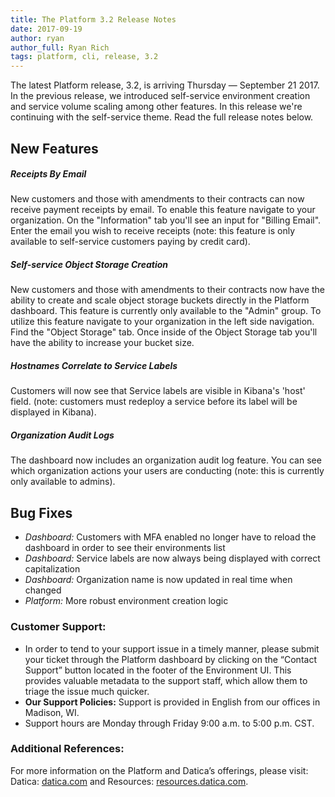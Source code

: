 ```yaml
---
title: The Platform 3.2 Release Notes
date: 2017-09-19
author: ryan
author_full: Ryan Rich
tags: platform, cli, release, 3.2
---
```

The latest Platform release, 3.2, is arriving Thursday — September 21 2017. In the previous release, we introduced self-service environment creation and service volume scaling among other features. In this release we're continuing with the self-service theme. Read the full release notes below.

## New Features
##### Receipts By Email
New customers and those with amendments to their contracts can now receive payment receipts by email. To enable this feature navigate to your organization. On the "Information" tab you'll see an input for "Billing Email". Enter the email you wish to receive receipts (note: this feature is only available to self-service customers paying by credit card).

##### Self-service Object Storage Creation
New customers and those with amendments to their contracts now have the ability to create and scale object storage buckets directly in the Platform dashboard. This feature is currently only available to the "Admin" group. To utilize this feature navigate to your organization in the left side navigation. Find the "Object Storage" tab. Once inside of the Object Storage tab you'll have the ability to increase your bucket size.

##### Hostnames Correlate to Service Labels
Customers will now see that Service labels are visible in Kibana's 'host' field. (note: customers must redeploy a service before its label will be displayed in Kibana).

##### Organization Audit Logs
The dashboard now includes an organization audit log feature. You can see which organization actions your users are conducting (note: this is currently only available to admins).

## Bug Fixes
- _Dashboard:_ Customers with MFA enabled no longer have to reload the dashboard in order to see their environments list
- _Dashboard:_ Service labels are now always being displayed with correct capitalization
- _Dashboard:_ Organization name is now updated in real time when changed
- _Platform:_ More robust environment creation logic

### Customer Support:
- In order to tend to your support issue in a timely manner, please submit your ticket through the Platform dashboard by clicking on the “Contact Support” button located in the footer of the Environment UI. This provides valuable metadata to the support staff, which allow them to triage the issue much quicker.
- **Our Support Policies:** Support is provided in English from our offices in Madison, WI.
- Support hours are Monday through Friday 9:00 a.m. to 5:00 p.m. CST.

### Additional References:
For more information on the Platform and Datica’s offerings, please visit: Datica: [datica.com](//datica.com) and Resources: [resources.datica.com](//resources.datica.com).
